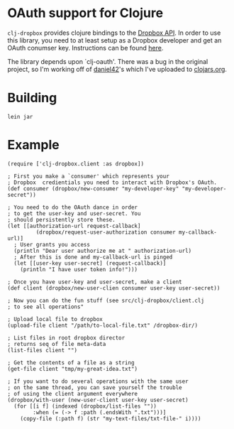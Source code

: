 # OAuth support for Clojure #

`clj-dropbox`  provides clojure bindings to the [Dropbox API](http://developer.dropbox.com).
In order to use this library, you need to at least setup as a Dropbox developer and 
get an OAuth conumser key. Instructions can be found [here](https://www.dropbox.com/developers/quickstart). 

The library depends upon `clj-oauth'. There was a bug in the original project, so I'm working
off of [daniel42](http://github.com/daniel42)'s which I've uploaded to [clojars.org](http://clojars.org). 

# Building #

`lein jar`

# Example #

    (require ['clj-dropbox.client :as dropbox])

    ; First you make a `consumer' which represents your 
    ; Dropbox  credientials you need to interact with Dropbox's OAuth. 
    (def consumer (dropbox/new-consumer "my-developer-key" "my-developer-secret"))

    ; You need to do the OAuth dance in order
    ; to get the user-key and user-secret. You
    ; should persistently store these. 
    (let [[authorization-url request-callback] 
             (dropbox/request-user-authorization consumer my-callback-url)]
      ; User grants you access
      (println "Dear user authorize me at " authorization-url)
      ; After this is done and my-callback-url is pinged
      (let [[user-key user-secret] (request-callback)]
        (println "I have user token info!")))  

    ; Once you have user-key and user-secret, make a client 
    (def client (dropbox/new-user-clien consumer user-key user-secret))

    ; Now you can do the fun stuff (see src/clj-dropbox/client.clj
    ; to see all operations"

    ; Upload local file to dropbox
    (upload-file client "/path/to-local-file.txt" /dropbox-dir/)

    ; List files in root dropbox director
    ; returns seq of file meta-data 
    (list-files client "")

    ; Get the contents of a file as a string
    (get-file client "tmp/my-great-idea.txt")

    ; If you want to do several operations with the same user
    ; on the same thread, you can save yourself the trouble
    ; of using the client argument everywhere
    (dropbox/with-user (new-user-client user-key user-secret)
      (for [[i f] (indexed (dropbox/list-files "")) 
            :when (= (-> f :path (.endsWith ".txt")))]
        (copy-file (:path f) (str "my-text-files/txt-file-" i))))
    
